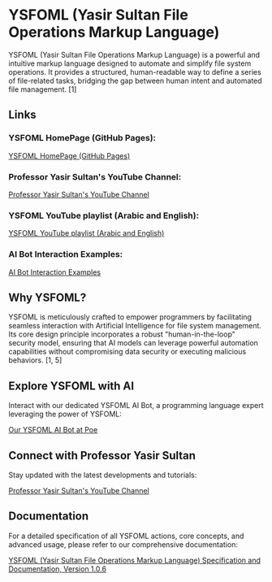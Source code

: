 # YSFOML (Yasir Sultan File Operations Markup Language)

YSFOML (Yasir Sultan File Operations Markup Language) is a powerful and intuitive markup language designed to automate and simplify file system operations. It provides a structured, human-readable way to define a series of file-related tasks, bridging the gap between human intent and automated file management. [1]

## Links
### YSFOML HomePage (GitHub Pages):
[YSFOML HomePage (GitHub Pages)](https://professor-yasirsultan.github.io/YSFOML/)
### Professor Yasir Sultan's YouTube Channel:
[Professor Yasir Sultan's YouTube Channel](https://www.youtube.com/@prof.yasir.sultan?sub_confirmation=1)
### YSFOML YouTube playlist (Arabic and English):
[YSFOML YouTube playlist (Arabic and English)](https://www.youtube.com/playlist?list=PL-3wR8Xwb_8-7AEqldUesYo9lhI3biYKn)
### AI Bot Interaction Examples:
[AI Bot Interaction Examples](https://poe.com/YSFOML_expert)


## Why YSFOML?

YSFOML is meticulously crafted to empower programmers by facilitating seamless interaction with Artificial Intelligence for file system management. Its core design principle incorporates a robust "human-in-the-loop" security model, ensuring that AI models can leverage powerful automation capabilities without compromising data security or executing malicious behaviors. [1, 5]

## Explore YSFOML with AI

Interact with our dedicated YSFOML AI Bot, a programming language expert leveraging the power of YSFOML:

[Our YSFOML AI Bot at Poe](https://poe.com/YSFOML_expert)

## Connect with Professor Yasir Sultan

Stay updated with the latest developments and tutorials:

[Professor Yasir Sultan's YouTube Channel](https://www.youtube.com/@prof.yasir.sultan?sub_confirmation=1)


## Documentation

For a detailed specification of all YSFOML actions, core concepts, and advanced usage, please refer to our comprehensive documentation:

[YSFOML (Yasir Sultan File Operations Markup Language) Specification and Documentation, Version 1.0.6](https://professor-yasirsultan.github.io/YSFOML/)
